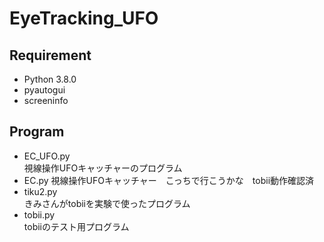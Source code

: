 # EyeTracking_UFO

## Requirement
- Python 3.8.0
- pyautogui
- screeninfo

## Program
- EC_UFO.py  
視線操作UFOキャッチャーのプログラム
- EC.py
視線操作UFOキャッチャー　こっちで行こうかな　tobii動作確認済
- tiku2.py  
きみさんがtobiiを実験で使ったプログラム
- tobii.py  
tobiiのテスト用プログラム
